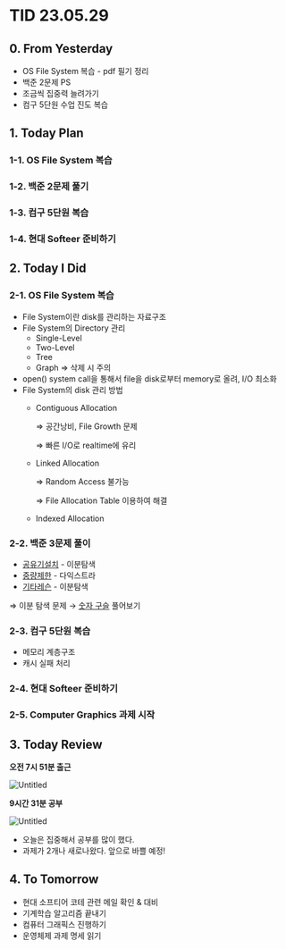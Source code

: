 # TID 23.05.29

## 0. From Yesterday

- OS File System 복습 - pdf 필기 정리
- 백준 2문제 PS
- 조금씩 집중력 늘려가기
- 컴구 5단원 수업 진도 복습

## 1. Today Plan

### 1-1. OS File System 복습

### 1-2. 백준 2문제 풀기

### 1-3. 컴구 5단원 복습

### 1-4. 현대 Softeer 준비하기

## 2. Today I Did

### 2-1. OS File System 복습

- File System이란 disk를 관리하는 자료구조
- File System의 Directory 관리
    - Single-Level
    - Two-Level
    - Tree
    - Graph ⇒ 삭제 시 주의
- open() system call을 통해서 file을 disk로부터 memory로 올려, I/O 최소화
- File System의 disk 관리 방법
    - Contiguous Allocation
        
        ⇒ 공간낭비, File Growth 문제
        
        ⇒ 빠른 I/O로 realtime에 유리
        
    - Linked Allocation
        
        ⇒ Random Access 불가능
        
        ⇒ File Allocation Table 이용하여 해결
        
    - Indexed Allocation

### 2-2. 백준 3문제 풀이

- [공유기설치](https://www.acmicpc.net/problem/2110) - 이분탐색
- [중량제한](https://www.acmicpc.net/problem/1939) - 다익스트라
- [기타레슨](https://www.acmicpc.net/problem/2343) - 이분탐색

⇒ 이분 탐색 문제 → [숫자 구슬](https://www.acmicpc.net/problem/2613) 풀어보기

### 2-3. 컴구 5단원 복습

- 메모리 계층구조
- 캐시 실패 처리

### 2-4. 현대 Softeer 준비하기

### 2-5. Computer Graphics 과제 시작

## 3. Today Review

**오전 7시 51분 출근**

![Untitled](https://s3-us-west-2.amazonaws.com/secure.notion-static.com/e160f97d-113d-4ca1-b685-b00fba9c5e71/Untitled.png)

**9시간 31분 공부**

![Untitled](https://s3-us-west-2.amazonaws.com/secure.notion-static.com/9d8dc9dd-5e5d-4bee-90a6-4194f85794b5/Untitled.png)

- 오늘은 집중해서 공부를 많이 했다.
- 과제가 2개나 새로나왔다. 앞으로 바쁠 예정!

## 4. To Tomorrow

- 현대 소프티어 코테 관련 메일 확인 & 대비
- 기계학습 알고리즘 끝내기
- 컴퓨터 그래픽스 진행하기
- 운영체제 과제 명세 읽기
